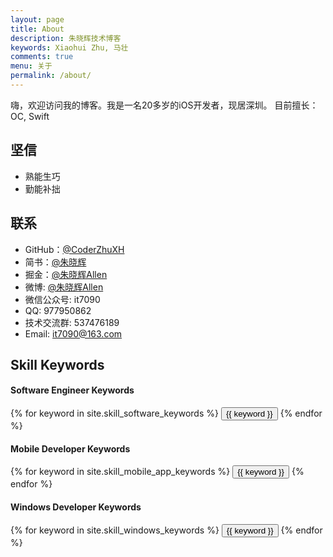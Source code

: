 ```yaml
---
layout: page
title: About
description: 朱晓辉技术博客
keywords: Xiaohui Zhu, 马壮
comments: true
menu: 关于
permalink: /about/
---
```


嗨，欢迎访问我的博客。我是一名20多岁的iOS开发者，现居深圳。 目前擅长：OC, Swift


## 坚信

* 熟能生巧
* 勤能补拙

## 联系

* GitHub：[@CoderZhuXH](https://github.com/CoderZhuXH)
* 简书：[@朱晓辉](https://www.jianshu.com/u/acf1a1f12e0f)
* 掘金：[@朱晓辉Allen](https://juejin.im/user/59b50d3cf265da066d331a06/posts)
* 微博: [@朱晓辉Allen](http://weibo.com/xhwb6)
* 微信公众号: it7090
* QQ: 977950862
* 技术交流群: 537476189
* Email: it7090@163.com


## Skill Keywords

#### Software Engineer Keywords
<div class="btn-inline">
    {% for keyword in site.skill_software_keywords %}
    <button class="btn btn-outline" type="button">{{ keyword }}</button>
    {% endfor %}
</div>

#### Mobile Developer Keywords
<div class="btn-inline">
    {% for keyword in site.skill_mobile_app_keywords %}
    <button class="btn btn-outline" type="button">{{ keyword }}</button>
    {% endfor %}
</div>

#### Windows Developer Keywords
<div class="btn-inline">
    {% for keyword in site.skill_windows_keywords %}
    <button class="btn btn-outline" type="button">{{ keyword }}</button>
    {% endfor %}
</div>
